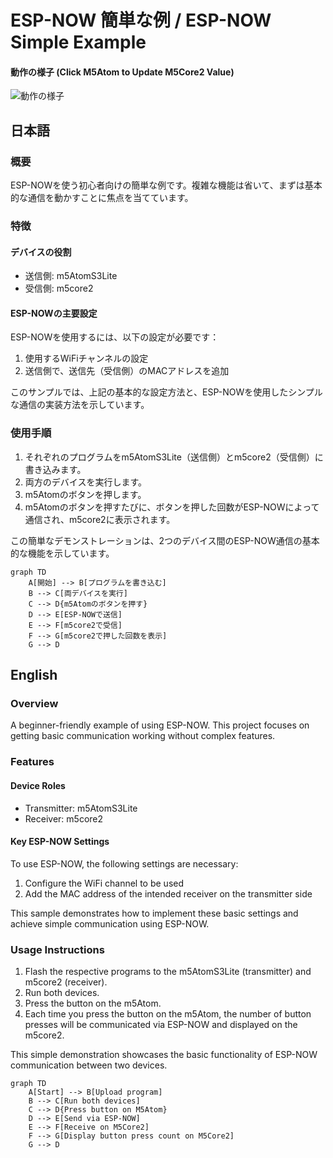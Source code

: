 # ESP-NOW 簡単な例 / ESP-NOW Simple Example

#### 動作の様子 (Click M5Atom to Update M5Core2 Value)
![動作の様子](images/demo.gif)

## 日本語

### 概要
ESP-NOWを使う初心者向けの簡単な例です。複雑な機能は省いて、まずは基本的な通信を動かすことに焦点を当てています。

### 特徴
#### デバイスの役割
- 送信側: m5AtomS3Lite
- 受信側: m5core2

#### ESP-NOWの主要設定
ESP-NOWを使用するには、以下の設定が必要です：
1. 使用するWiFiチャンネルの設定
2. 送信側で、送信先（受信側）のMACアドレスを追加

このサンプルでは、上記の基本的な設定方法と、ESP-NOWを使用したシンプルな通信の実装方法を示しています。

### 使用手順
1. それぞれのプログラムをm5AtomS3Lite（送信側）とm5core2（受信側）に書き込みます。
2. 両方のデバイスを実行します。
3. m5Atomのボタンを押します。
4. m5Atomのボタンを押すたびに、ボタンを押した回数がESP-NOWによって通信され、m5core2に表示されます。

この簡単なデモンストレーションは、2つのデバイス間のESP-NOW通信の基本的な機能を示しています。

```mermaid
graph TD
    A[開始] --> B[プログラムを書き込む]
    B --> C[両デバイスを実行]
    C --> D{m5Atomのボタンを押す}
    D --> E[ESP-NOWで送信]
    E --> F[m5core2で受信]
    F --> G[m5core2で押した回数を表示]
    G --> D

```



## English

### Overview
A beginner-friendly example of using ESP-NOW. This project focuses on getting basic communication working without complex features.

### Features
#### Device Roles
- Transmitter: m5AtomS3Lite
- Receiver: m5core2

#### Key ESP-NOW Settings
To use ESP-NOW, the following settings are necessary:
1. Configure the WiFi channel to be used
2. Add the MAC address of the intended receiver on the transmitter side

This sample demonstrates how to implement these basic settings and achieve simple communication using ESP-NOW.

### Usage Instructions
1. Flash the respective programs to the m5AtomS3Lite (transmitter) and m5core2 (receiver).
2. Run both devices.
3. Press the button on the m5Atom.
4. Each time you press the button on the m5Atom, the number of button presses will be communicated via ESP-NOW and displayed on the m5core2.

This simple demonstration showcases the basic functionality of ESP-NOW communication between two devices.

```mermaid
graph TD
    A[Start] --> B[Upload program]
    B --> C[Run both devices]
    C --> D{Press button on M5Atom}
    D --> E[Send via ESP-NOW]
    E --> F[Receive on M5Core2]
    F --> G[Display button press count on M5Core2]
    G --> D
```